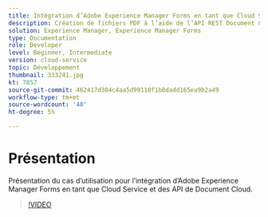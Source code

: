 ```yaml
---
title: Intégration d’Adobe Experience Manager Forms en tant que Cloud Service avec Document Cloud
description: Création de fichiers PDF à l’aide de l’API REST Document Cloud
solution: Experience Manager, Experience Manager Forms
type: Documentation
role: Developer
level: Beginner, Intermediate
version: cloud-service
topic: Développement
thumbnail: 333241.jpg
kt: 7857
source-git-commit: 462417d384c4aa5d99110f1b8dadd165ea9b2a49
workflow-type: tm+mt
source-wordcount: '40'
ht-degree: 5%

---
```





# Présentation

Présentation du cas d’utilisation pour l’intégration d’Adobe Experience Manager Forms en tant que Cloud Service et des API de Document Cloud.

>[!VIDEO](https://video.tv.adobe.com/v/333241/?quality=12&learn=on)

